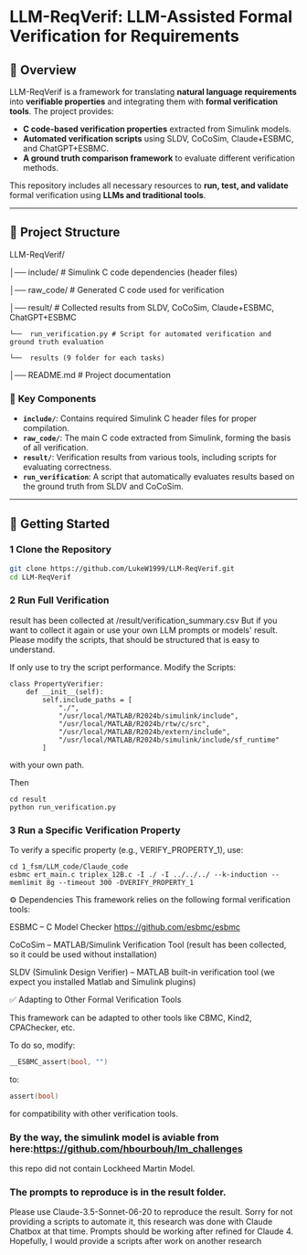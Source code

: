 # LLM-ReqVerif: LLM-Assisted Formal Verification for Requirements

## 📌 Overview
LLM-ReqVerif is a framework for translating **natural language requirements** into **verifiable properties** and integrating them with **formal verification tools**. The project provides:
- **C code-based verification properties** extracted from Simulink models.
- **Automated verification scripts** using SLDV, CoCoSim, Claude+ESBMC, and ChatGPT+ESBMC.
- **A ground truth comparison framework** to evaluate different verification methods.

This repository includes all necessary resources to **run, test, and validate** formal verification using **LLMs and traditional tools**.

---

## 📁 Project Structure
LLM-ReqVerif/ 

│── include/ # Simulink C code dependencies (header files) 

│── raw_code/ # Generated C code used for verification 

│── result/ # Collected results from SLDV, CoCoSim, Claude+ESBMC, ChatGPT+ESBMC 

    └──  run_verification.py # Script for automated verification and ground truth evaluation 
    
    └──  results (9 folder for each tasks)
    
│── README.md # Project documentation 


### 🔹 **Key Components**
- **`include/`**: Contains required Simulink C header files for proper compilation.
- **`raw_code/`**: The main C code extracted from Simulink, forming the basis of all verification.
- **`result/`**: Verification results from various tools, including scripts for evaluating correctness.
- **`run_verification`**: A script that automatically evaluates results based on the ground truth from SLDV and CoCoSim.

---

## 🚀 Getting Started

### 1 **Clone the Repository**
```bash
git clone https://github.com/LukeW1999/LLM-ReqVerif.git
cd LLM-ReqVerif
```

### 2 Run Full Verification
result has been collected at /result/verification_summary.csv
But if you want to collect it again or use your own LLM prompts or models' result. Please modify the scripts, that should be structured that is easy to understand.

If only use to try the script performance. Modify the Scripts:
```
class PropertyVerifier:
    def __init__(self):
        self.include_paths = [
            "./",
            "/usr/local/MATLAB/R2024b/simulink/include",
            "/usr/local/MATLAB/R2024b/rtw/c/src",
            "/usr/local/MATLAB/R2024b/extern/include",
            "/usr/local/MATLAB/R2024b/simulink/include/sf_runtime"
        ]
```
with your own path.

Then 
```
cd result
python run_verification.py
```



### 3 Run a Specific Verification Property
To verify a specific property (e.g., VERIFY_PROPERTY_1), use:
```
cd 1_fsm/LLM_code/Claude_code
esbmc ert_main.c triplex_12B.c -I ./ -I ../../../ --k-induction --memlimit 8g --timeout 300 -DVERIFY_PROPERTY_1
```

⚙️ Dependencies
This framework relies on the following formal verification tools:

ESBMC – C Model Checker https://github.com/esbmc/esbmc

CoCoSim – MATLAB/Simulink Verification Tool (result has been collected, so it could be used without installation)

SLDV (Simulink Design Verifier) – MATLAB built-in verification tool (we expect you installed Matlab and Simulink plugins)

✅ Adapting to Other Formal Verification Tools

This framework can be adapted to other tools like CBMC, Kind2, CPAChecker, etc.

To do so, modify:
```c
__ESBMC_assert(bool, "")
```
to:

```c
assert(bool)
```
for compatibility with other verification tools.

### By the way, the simulink model is aviable from here:https://github.com/hbourbouh/lm_challenges

this repo did not contain Lockheed Martin Model.

### The prompts to reproduce is in the result folder.

Please use Claude-3.5-Sonnet-06-20 to reproduce the result. Sorry for not providing a scripts to automate it, this research was done with Claude Chatbox at that time. Prompts should be working after refined for Claude 4. Hopefully, I would provide a scripts after work on another research

